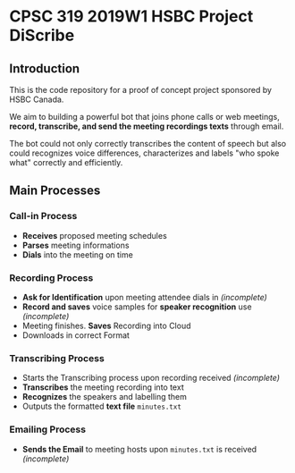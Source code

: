 # CPSC 319 2019W1 HSBC Project **DiScribe**

## Introduction
This is the code repository for a proof of concept project sponsored by HSBC Canada.

We aim to building a powerful bot that joins phone calls or web meetings, **record, transcribe, and send the meeting recordings texts** through email.

The bot could not only correctly transcribes the content of speech but also could recognizes voice differences, characterizes and labels "who spoke what" correctly and efficiently.

## Main Processes
### Call-in Process
- **Receives** proposed meeting schedules
- **Parses** meeting informations
- **Dials** into the meeting on time

### Recording Process
- **Ask for Identification** upon meeting attendee dials in *(incomplete)*
- **Record and saves** voice samples for **speaker recognition** use *(incomplete)*
- Meeting finishes. **Saves** Recording into Cloud
- Downloads in correct Format

### Transcribing Process
- Starts the Transcribing process upon recording received *(incomplete)*
- **Transcribes** the meeting recording into text
- **Recognizes** the speakers and labelling them
- Outputs the formatted **text file** `minutes.txt`

### Emailing Process
- **Sends the Email** to meeting hosts upon `minutes.txt` is received *(incomplete)*
